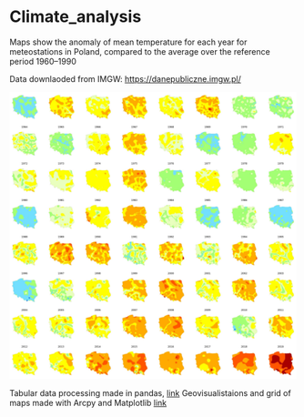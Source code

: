 # Climate_analysis

Maps show the anomaly of mean temperature for each year for meteostations in Poland,
compared to the average over the reference period  1960–1990

Data downlaoded from IMGW: https://danepubliczne.imgw.pl/

![climate_change](grid.jpg)



Tabular data processing made in pandas, [link](https://github.com/marcinszwagrzyk/Climate_analysis/blob/master/Poland_climate_change.ipynb)
Geovisualistaions and grid of maps made with Arcpy and Matplotlib [link](https://github.com/marcinszwagrzyk/Climate_analysis/blob/master/map_plotting.py)

